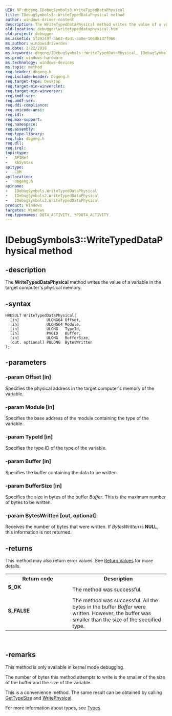```yaml
---
UID: NF:dbgeng.IDebugSymbols3.WriteTypedDataPhysical
title: IDebugSymbols3::WriteTypedDataPhysical method
author: windows-driver-content
description: The WriteTypedDataPhysical method writes the value of a variable in the target computer's physical memory.
old-location: debugger\writetypeddataphysical.htm
old-project: debugger
ms.assetid: 5f29249f-bb62-45d1-aa0e-108db1d7f906
ms.author: windowsdriverdev
ms.date: 2/22/2018
ms.keywords: dbgeng/IDebugSymbols::WriteTypedDataPhysical, IDebugSymbols2 interface [Windows Debugging], WriteTypedDataPhysical method, debugger.writetypeddataphysical, IDebugSymbols::WriteTypedDataPhysical, IDebugSymbols3, IDebugSymbols3::WriteTypedDataPhysical, dbgeng/IDebugSymbols2::WriteTypedDataPhysical, IDebugSymbols interface [Windows Debugging], WriteTypedDataPhysical method, IDebugSymbols, dbgeng/IDebugSymbols3::WriteTypedDataPhysical, WriteTypedDataPhysical method [Windows Debugging], IDebugSymbols interface, WriteTypedDataPhysical method [Windows Debugging], IDebugSymbols2 interface, IDebugSymbols_b5205296-88eb-4af8-8448-b2a79f08e7b0.xml, IDebugSymbols2::WriteTypedDataPhysical, WriteTypedDataPhysical method [Windows Debugging], WriteTypedDataPhysical, IDebugSymbols3 interface [Windows Debugging], WriteTypedDataPhysical method, IDebugSymbols2, WriteTypedDataPhysical method [Windows Debugging], IDebugSymbols3 interface
ms.prod: windows-hardware
ms.technology: windows-devices
ms.topic: method
req.header: dbgeng.h
req.include-header: Dbgeng.h
req.target-type: Desktop
req.target-min-winverclnt: 
req.target-min-winversvr: 
req.kmdf-ver: 
req.umdf-ver: 
req.ddi-compliance: 
req.unicode-ansi: 
req.idl: 
req.max-support: 
req.namespace: 
req.assembly: 
req.type-library: 
req.lib: dbgeng.h
req.dll: 
req.irql: 
topictype:
-	APIRef
-	kbSyntax
apitype:
-	COM
apilocation:
-	dbgeng.h
apiname:
-	IDebugSymbols.WriteTypedDataPhysical
-	IDebugSymbols2.WriteTypedDataPhysical
-	IDebugSymbols3.WriteTypedDataPhysical
product: Windows
targetos: Windows
req.typenames: DOT4_ACTIVITY, *PDOT4_ACTIVITY
---
```


# IDebugSymbols3::WriteTypedDataPhysical method


## -description


The <b>WriteTypedDataPhysical</b> method writes the value of a variable in the target computer's physical memory.


## -syntax


````
HRESULT WriteTypedDataPhysical(
  [in]            ULONG64 Offset,
  [in]            ULONG64 Module,
  [in]            ULONG   TypeId,
  [in]            PVOID   Buffer,
  [in]            ULONG   BufferSize,
  [out, optional] PULONG  BytesWritten
);
````


## -parameters




### -param Offset [in]

Specifies the physical address in the target computer's memory of the variable.


### -param Module [in]

Specifies the base address of the module containing the type of the variable.


### -param TypeId [in]

Specifies the type ID of the type of the variable.


### -param Buffer [in]

Specifies the buffer containing the data to be written.


### -param BufferSize [in]

Specifies the size in bytes of the buffer <i>Buffer</i>.  This is the maximum number of bytes to be written.


### -param BytesWritten [out, optional]

Receives the number of bytes that were written.  If <i>BytesWritten</i> is <b>NULL</b>, this information is not returned.


## -returns



This method may also return error values.  See <a href="https://msdn.microsoft.com/713f3ee2-2f5b-415e-9908-90f5ae428b43">Return Values</a> for more details.

<table>
<tr>
<th>Return code</th>
<th>Description</th>
</tr>
<tr>
<td width="40%">
<dl>
<dt><b>S_OK</b></dt>
</dl>
</td>
<td width="60%">
The method was successful.

</td>
</tr>
<tr>
<td width="40%">
<dl>
<dt><b>S_FALSE</b></dt>
</dl>
</td>
<td width="60%">
The method was successful.  All the bytes in the buffer <i>Buffer</i> were written.  However, the buffer was smaller than the size of the specified type.

</td>
</tr>
</table>
 




## -remarks



This method is only available in kernel mode debugging.

The number of bytes this method attempts to write is the smaller of the size of the buffer and the size of the variable.

This is a convenience method.  The same result can be obtained by calling <a href="https://msdn.microsoft.com/library/windows/hardware/ff549457">GetTypeSize</a> and <a href="..\dbgeng\nf-dbgeng-idebugdataspaces-writephysical.md">WritePhysical</a>.

For more information about types, see <a href="https://msdn.microsoft.com/library/windows/hardware/ff558931">Types</a>.




